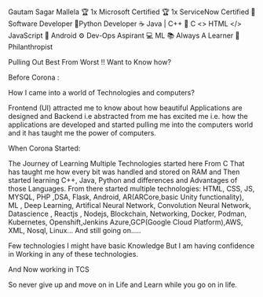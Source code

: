 Gautam Sagar Mallela
🏆 1x Microsoft Certified 🏆 1x ServiceNow Certified 💢 Software Developer 🐍Python Developer ☕ Java | C++ 👀 C <> HTML </> JavaScript 📱 Android ⚙ Dev-Ops Aspirant 💻 ML 📚 Always A Learner 💢 Philanthropist



Pulling Out Best From Worst !! Want to Know how? 

Before Corona :

How I came into a world of Technologies and computers?

Frontend (UI) attracted me to know about how beautiful Applications are designed and Backend i.e abstracted from me has excited me i.e. how the applications are developed and started pulling me into the computers world and it has taught me the power of computers.


When Corona Started:

The Journey of Learning Multiple Technologies started here From C 
That has taught me how every bit was handled and stored on RAM and Then started learning C++, Java, Python and differences and Advantages of those Languages.
From there started multiple technologies:
HTML, CSS, JS, MYSQL, PHP ,DSA, Flask, Android, AR(ARCore,basic Unity functionality), ML , Deep Learning, Artifical Neural Network, Convolution Neural Network, Datascience , Reactjs , Nodejs, Blockchain, Networking, Docker, Podman, Kubernetes, Openshift,Jenkins Azure,GCP(Google Cloud Platform),AWS, XML, Nosql, Linux...
And still going on.....

Few technologies I might have basic Knowledge But I am having confidence in Working in any of these technologies.

And Now working in TCS

So never give up and move on in Life and Learn while you go on in life.

<!--
### Hi there 👋


**gautamsagar99/gautamsagar99** is a ✨ _special_ ✨ repository because its `README.md` (this file) appears on your GitHub profile.

Here are some ideas to get you started:

- 🔭 I’m currently working on ...
- 🌱 I’m currently learning ...
- 👯 I’m looking to collaborate on ...
- 🤔 I’m looking for help with ...
- 💬 Ask me about ...
- 📫 How to reach me: ...
- 😄 Pronouns: ...
- ⚡ Fun fact: ...
-->
